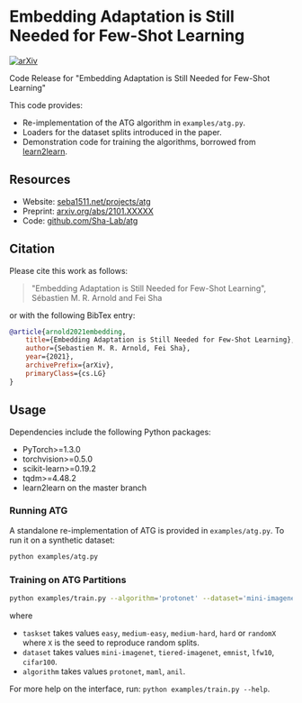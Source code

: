 # Embedding Adaptation is Still Needed for Few-Shot Learning

[![arXiv](https://img.shields.io/badge/arXiv-2101.XXXXX-b31b1b.svg)](https://arxiv.org/abs/2101.XXXXX)

Code Release for "Embedding Adaptation is Still Needed for Few-Shot Learning"

This code provides:

* Re-implementation of the ATG algorithm in `examples/atg.py`.
* Loaders for the dataset splits introduced in the paper.
* Demonstration code for training the algorithms, borrowed from [learn2learn](https://github.com/learnables/learn2learn).

## Resources

* Website: [seba1511.net/projects/atg](seba1511.net/projects/atg)
* Preprint: [arxiv.org/abs/2101.XXXXX](https://arxiv.org/abs/2101.XXXXX)
* Code: [github.com/Sha-Lab/atg](https://github.com/Sha-Lab/atg)

## Citation

Please cite this work as follows:

> "Embedding Adaptation is Still Needed for Few-Shot Learning", Sébastien M. R. Arnold and Fei Sha

or with the following BibTex entry:

~~~bibtex
@article{arnold2021embedding,
    title={Embedding Adaptation is Still Needed for Few-Shot Learning},
    author={Sebastien M. R. Arnold, Fei Sha},
    year={2021},
    archivePrefix={arXiv},
    primaryClass={cs.LG}
}
~~~

## Usage

Dependencies include the following Python packages:

* PyTorch>=1.3.0
* torchvision>=0.5.0
* scikit-learn>=0.19.2
* tqdm>=4.48.2
* learn2learn on the master branch

### Running ATG

A standalone re-implementation of ATG is provided in `examples/atg.py`. To run it on a synthetic dataset:

```bash
python examples/atg.py
```

### Training on ATG Partitions

~~~bash
python examples/train.py --algorithm='protonet' --dataset='mini-imagenet' --taskset='original'
~~~

where

* `taskset` takes values `easy`, `medium-easy`, `medium-hard`, `hard` or `randomX` where `X` is the seed to reproduce random splits.
* `dataset` takes values `mini-imagenet`, `tiered-imagenet`, `emnist`, `lfw10`, `cifar100`.
* `algorithm` takes values `protonet`, `maml`, `anil`.

For more help on the interface, run: `python examples/train.py --help`.
